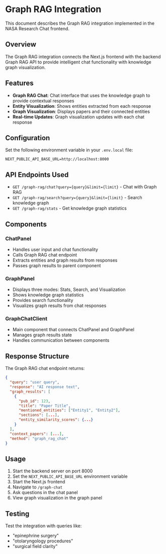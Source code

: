 # Graph RAG Integration

This document describes the Graph RAG integration implemented in the NASA Research Chat frontend.

## Overview

The Graph RAG integration connects the Next.js frontend with the backend Graph RAG API to provide intelligent chat functionality with knowledge graph visualization.

## Features

- **Graph RAG Chat**: Chat interface that uses the knowledge graph to provide contextual responses
- **Entity Visualization**: Shows entities extracted from each response
- **Graph Visualization**: Displays papers and their connected entities
- **Real-time Updates**: Graph visualization updates with each chat response

## Configuration

Set the following environment variable in your `.env.local` file:

```
NEXT_PUBLIC_API_BASE_URL=http://localhost:8000
```

## API Endpoints Used

- `GET /graph-rag/chat?query={query}&limit={limit}` - Chat with Graph RAG
- `GET /graph-rag/search?query={query}&limit={limit}` - Search knowledge graph
- `GET /graph-rag/stats` - Get knowledge graph statistics

## Components

### ChatPanel
- Handles user input and chat functionality
- Calls Graph RAG chat endpoint
- Extracts entities and graph results from responses
- Passes graph results to parent component

### GraphPanel
- Displays three modes: Stats, Search, and Visualization
- Shows knowledge graph statistics
- Provides search functionality
- Visualizes graph results from chat responses

### GraphChatClient
- Main component that connects ChatPanel and GraphPanel
- Manages graph results state
- Handles communication between components

## Response Structure

The Graph RAG chat endpoint returns:

```json
{
  "query": "user query",
  "response": "AI response text",
  "graph_results": [
    {
      "pub_id": 123,
      "title": "Paper Title",
      "mentioned_entities": ["Entity1", "Entity2"],
      "sections": [...],
      "entity_similarity_scores": {...}
    }
  ],
  "context_papers": [...],
  "method": "graph_rag_chat"
}
```

## Usage

1. Start the backend server on port 8000
2. Set the `NEXT_PUBLIC_API_BASE_URL` environment variable
3. Start the Next.js frontend
4. Navigate to `/graph-chat`
5. Ask questions in the chat panel
6. View graph visualization in the graph panel

## Testing

Test the integration with queries like:
- "epinephrine surgery"
- "otolaryngology procedures"
- "surgical field clarity"
